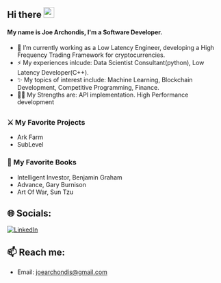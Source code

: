 ## Hi there <img src="https://media.giphy.com/media/hvRJCLFzcasrR4ia7z/giphy.gif" width="25px">

<!--- TODO: 
- Redesign work experience and interests
- Add Links --->

#### My name is Joe Archondis, I'm a Software Developer.

- 🔭 I’m currently working as a Low Latency Engineer, developing a High Frequency Trading Framework for cryptocurrencies.
- ⚡ My experiences inlcude: Data Scientist Consultant(python), Low Latency Developer(C++).
- ✨ My topics of interest include: Machine Learning, Blockchain Development, Competitive Programming, Finance.
- :weight_lifting_man: My Strengths are: API implementation. High Performance development
##

### :crossed_swords: My Favorite Projects
- Ark Farm
- SubLevel


### :book: My Favorite Books
- Intelligent Investor, Benjamin Graham
- Advance, Gary Burnison
- Art Of War, Sun Tzu

## 🌐 Socials:
[![LinkedIn](https://img.shields.io/badge/LinkedIn-%230077B5.svg?logo=linkedin&logoColor=white)](https://linkedin.com/in/joearchondis) 

##

## 📫 Reach me: 
- Email: joearchondis@gmail.com
